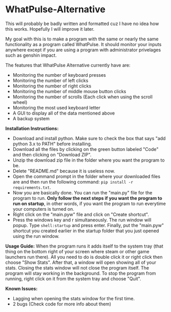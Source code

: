 # WhatPulse-Alternative

This will probably be badly written and formatted cuz I have no idea how this works. Hopefully I will improve it later.

My goal with this is to make a program with the same or nearly the same functionality as a program called WhatPulse. It should monitor your inputs anywhere except if you are using a program with administrator privelages such as genshin impact.

The features that WhatPulse Alternative currently have are:
* Monitoring the number of keyboard presses
* Monitoring the number of left clicks
* Monitoring the number of right clicks
* Monitoring the number of middle mouse button clicks
* Monitoring the number of scrolls (Each click when using the scroll wheel)
* Monitoring the most used keyboard letter
* A GUI to display all of the data mentioned above
* A backup system

**Installation Instructions:**
- Download and install python. Make sure to check the box that says "add python 3.x to PATH" before installing.
- Download all the files by clicking on the green button labeled "Code" and then clicking on "Download ZIP".
- Unzip the download zip file in the folder where you want the program to be.
- Delete "README.md" because it is useless now.
- Open the command prompt in the folder where your downloaded files are and then run the following command: `pip install -r requirements.txt`.
- Now you are basically done. You can run the "main.py" file for the program to run. **Only follow the next steps if you want the program to run on startup**, in other words, if you want the program to run everytime your computers is turned on.
- Right click on the "main.pyw" file and click on "Create shortcut".
- Press the windows key and r simultaneously. The run window will popup. Type `shell:startup` and press enter. Finally, put the "main.pyw" shortcut you created earlier in the startup folder that you just opened using the run window.

**Usage Guide:**
When the program runs it adds itself to the system tray (that thing on the bottom right of your screen where steam or other game launchers run there). All you need to do is double click it or right click then choose "Show Stats". After that, a window will open showing all of your stats. Closing the stats window will not close the program itself. The program will stay working in the background. To stop the program from running, right click on it from the system tray and choose "Quit".

**Known Issues:**
- Lagging when opening the stats window for the first time.
- 2 bugs (Check code for more info about them)

